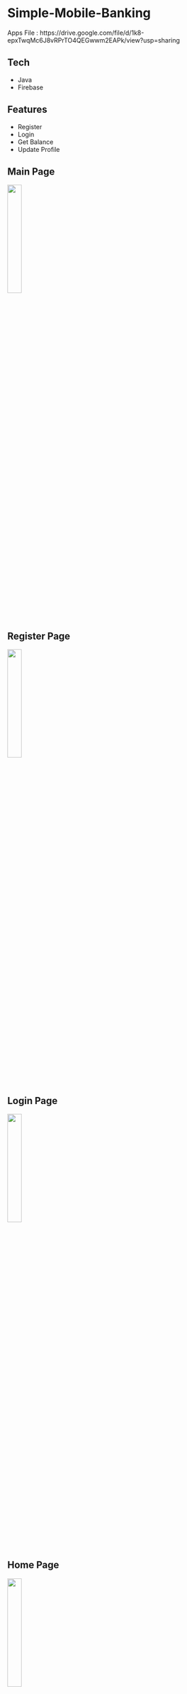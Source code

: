 # Simple-Mobile-Banking

<p>Apps File : https://drive.google.com/file/d/1k8-epxTwqMc6J8vRPrTO4QEGwwm2EAPk/view?usp=sharing</p>

## Tech
- Java
- Firebase

## Features
- Register
- Login
- Get Balance
- Update Profile

<h2>Main Page</h2>

<img src="https://github.com/Rezapahlevi3108/Simple-Mobile-Banking/assets/111274882/3f9ef72c-03ec-482c-a041-d53fb21cfc1d" width="25%">

<h2>Register Page</h2>

<img src="https://github.com/Rezapahlevi3108/Simple-Mobile-Banking/assets/111274882/86ac35ca-ca7b-4ad1-a913-7de358fb0d52" width="25%">

<h2>Login Page</h2>

<img src="https://github.com/Rezapahlevi3108/Simple-Mobile-Banking/assets/111274882/04f3d4e5-52a1-4f24-91ad-6ec469348c4e" width="25%">

<h2>Home Page</h2>

<img src="https://github.com/Rezapahlevi3108/Simple-Mobile-Banking/assets/111274882/fd492b67-1252-4280-a11c-0962157ec4f7" width="25%">

<h2>Profile Page</h2>

<img src="https://github.com/Rezapahlevi3108/Simple-Mobile-Banking/assets/111274882/31013cba-d2fe-4b2e-97a4-b330f0c885a0" width="25%">

<h2>Edit Profile Page</h2>

<img src="https://github.com/Rezapahlevi3108/Simple-Mobile-Banking/assets/111274882/c86f79bd-ca29-4164-8666-f1870aa33324" width="25%">
